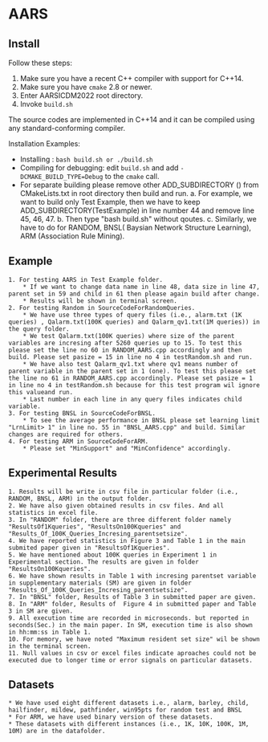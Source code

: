 # AARS
## Install

Follow these steps:

1. Make sure you have a recent C++ compiler with support for C++14.
2. Make sure you have `cmake` 2.8 or newer.
3. Enter AARSICDM2022 root directory.
4. Invoke `build.sh`

The source codes are implemented in C++14 and it can be compiled using any standard-conforming compiler.

Installation Examples:

* Installing : `bash build.sh or ./build.sh`
* Compiling for debugging: edit `build.sh` and add `-DCMAKE_BUILD_TYPE=Debug` to the `cmake` call.
* For separate building please remove other ADD_SUBDIRECTORY () from CMakeLists.txt in root directory then build and run.
	a. For example, we want to build only Test Example, then we have to keep ADD_SUBDIRECTORY(TestExample) in line number 44 and remove line 45, 46, 47.
	b. Then type "bash build.sh" without qoutes. 
	c. Similarly, we have to do for RANDOM, BNSL( Baysian Network Structure Learning), ARM (Association Rule Mining).

## Example
	1. For testing AARS in Test Example folder.
		* If we want to change data name in line 48, data size in line 47, parent set in 59 and child in 61 then please again build after change.
		* Results will be shown in terminal screen.
	2. For testing Random in SourceCodeForRandomQueries.
		* We have use three types of query files (i.e., alarm.txt (1K queries) , Qalarm.txt(100K queries) and Qalarm_qv1.txt(1M queries)) in the query folder.
		* We test Qalarm.txt(100K queries) where size of the parent variables are incresing after 5260 queries up to 15. To test this please set the line no 60 in RANDOM_AARS.cpp accordingly and then build. Please set pasize = 15 in line no 4 in testRandom.sh and run.
		* We have also test Qalarm_qv1.txt where qv1 means number of parent variable in the parent set in 1 (one). To test this please set the line no 61 in RANDOM_AARS.cpp accordingly. Please set pasize = 1 in line no 4 in testRandom.sh because for this test program wil ignore this valueand run.
		* Last number in each line in any query files indicates child variable.
	3. For testing BNSL in SourceCodeForBNSL. 
		* To see the average performance in BNSL please set learning limit "LrnLimit> 1" in line no. 55 in "BNSL_AARS.cpp" and build. Similar changes are required for others.
	4. For testing ARM in SourceCodeForARM.
		* Please set "MinSupport" and "MinConfidence" accordingly.
## Experimental Results
	1. Results will be write in csv file in particular folder (i.e., RANDOM, BNSL, ARM) in the output folder.
	2. We have also given obtained results in csv files. And all statistics in excel file.
	3. In "RANDOM" folder, there are three different folder namely "ResultsOf1Kqueries", "ResultsOn100Kqueries" and "Results_Of_100K_Queries_Incresing_parentsetsize".
	4. We have reported statistics in Figure 3 and Table 1 in the main submited paper given in "ResultsOf1Kqueries".
	5. We have mentioned about 100K queries in Experiment 1 in Experimental section. The results are given in folder "ResultsOn100Kqueries".
	6. We have shown results in Table 1 with incresing parentset variable in supplementary materials (SM) are given in folder "Results_Of_100K_Queries_Incresing_parentsetsize".
	7. In "BNSL" folder, Results of Table 3 in submitted paper are given.
	8. In "ARM" folder, Results of  Figure 4 in submitted paper and Table 3 in SM are given.
	9. All execution time are recorded in microseconds. but reported in seconds(Sec.) in the main paper. In SM, execution time is also shown in hh:mm:ss in Table 1.
	10. For memory, we have noted "Maximum resident set size" wil be shown in the terminal screen. 
	11. Null values in csv or excel files indicate aproaches could not be executed due to longer time or error signals on particular datasets.
	
## Datasets
	* We have used eight different datasets i.e., alarm, barley, child, hailfinder, mildew, pathfinder, win95pts for random test and BNSL
	* For ARM, we have used binary version of these datasets.
	* These datasets with different instances (i.e., 1K, 10K, 100K, 1M, 10M) are in the datafolder.

	


	
		

